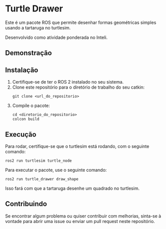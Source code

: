 # Turtle Drawer

Este é um pacote ROS que permite desenhar formas geométricas simples usando a tartaruga no turtlesim.

Desenvolvido como atividade ponderada no Inteli.

## Demonstração

## Instalação

1. Certifique-se de ter o ROS 2 instalado no seu sistema.
2. Clone este repositório para o diretório de trabalho do seu catkin:
   ```
   git clone <url_do_repositorio>
   ```
3. Compile o pacote:
   ```
   cd <diretorio_do_repositorio>
   colcon build
   ```

## Execução

Para rodar, certifique-se que o turtlesim está rodando, com o seguinte comando:

```
ros2 run turtlesim turtle_node
```

Para executar o pacote, use o seguinte comando:

```
ros2 run turtle_drawer draw_shape
```

Isso fará com que a tartaruga desenhe um quadrado no turtlesim.

## Contribuindo

Se encontrar algum problema ou quiser contribuir com melhorias, sinta-se à vontade para abrir uma issue ou enviar um pull request neste repositório.
